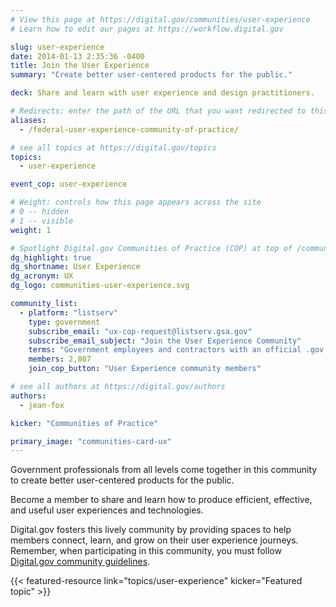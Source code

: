 ```yaml
---
# View this page at https://digital.gov/communities/user-experience
# Learn how to edit our pages at https://workflow.digital.gov

slug: user-experience
date: 2014-01-13 2:35:36 -0400
title: Join the User Experience
summary: "Create better user-centered products for the public."

deck: Share and learn with user experience and design practitioners.

# Redirects: enter the path of the URL that you want redirected to this page
aliases:
  - /federal-user-experience-community-of-practice/

# see all topics at https://digital.gov/topics
topics:
  - user-experience

event_cop: user-experience

# Weight: controls how this page appears across the site
# 0 -- hidden
# 1 -- visible
weight: 1

# Spotlight Digital.gov Communities of Practice (COP) at top of /communities
dg_highlight: true
dg_shortname: User Experience
dg_acronym: UX
dg_logo: communities-user-experience.svg

community_list:
  - platform: "listserv"
    type: government
    subscribe_email: "ux-cop-request@listserv.gsa.gov"
    subscribe_email_subject: "Join the User Experience Community"
    terms: "Government employees and contractors with an official .gov or .mil email are eligible to join."
    members: 2,807
    join_cop_button: "User Experience community members"

# see all authors at https://digital.gov/authors
authors:
  - jean-fox

kicker: "Communities of Practice"

primary_image: "communities-card-ux"
---
```


Government professionals from all levels come together in this community to create better user-centered products for the public.

Become a member to share and learn how to produce efficient, effective, and useful user experiences and technologies.

Digital.gov fosters this lively community by providing spaces to help members connect, learn, and grow on their user experience journeys. Remember, when participating in this community, you must follow [Digital.gov community guidelines](https://digital.gov/communities/community-guidelines/).

{{< featured-resource link="topics/user-experience" kicker="Featured topic" >}}
